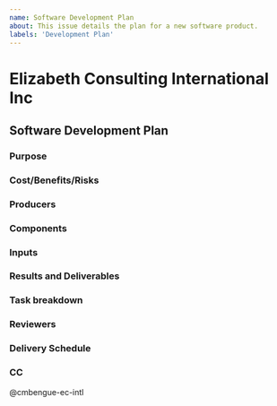 ```yaml
---
name: Software Development Plan
about: This issue details the plan for a new software product.
labels: 'Development Plan'
---
```

# Elizabeth Consulting International Inc
## Software Development Plan
### Purpose
<!--- State the purpose of this software product. What are the overall goals and objectives. -->

### Cost/Benefits/Risks
<!--- Analyze the cost/benefits/risks associated with the proposal. -->

### Producers
<!--- List the resources and personnel required to implement the Proposal. -->

### Components
<!--- Describe the main components of the software solution. -->

### Inputs
<!--- Describe the inputs to the software solution. -->

### Results and Deliverables
<!--- Describe the key results, deliverables, quality expectations, and performance metrics. -->

### Task breakdown
<!--- A preliminary list of PRs and a preliminary timeline of PRs, milestones, and key results.
- [ ] Task/PR 1
- [ ] Task/PR 2 -->

### Reviewers
<!--- Name the reviewers of this software product.  -->

### Delivery Schedule
<!--- Estimate the delivery of interim products and the final product.  
- Delivery Date: YYYY-MM-DD HH:MM:SS
-->

### CC
@cmbengue-ec-intl
